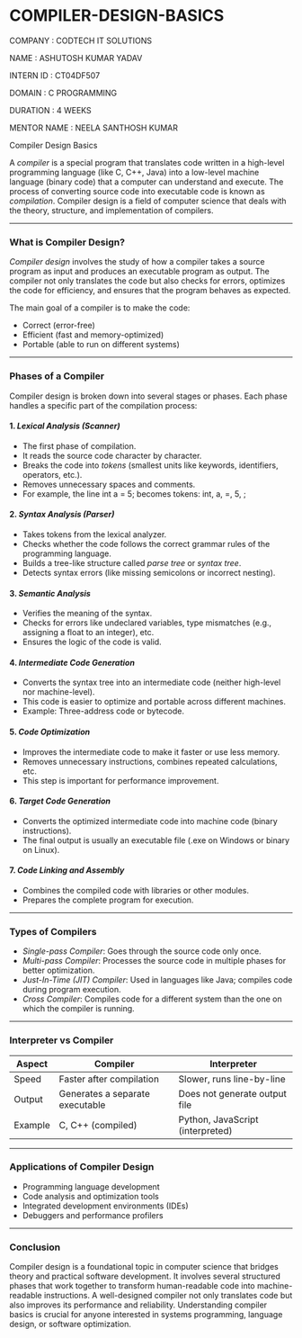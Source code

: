 # COMPILER-DESIGN-BASICS

COMPANY : CODTECH IT SOLUTIONS

NAME : ASHUTOSH KUMAR YADAV

INTERN ID : CT04DF507

DOMAIN : C PROGRAMMING

DURATION : 4 WEEKS

MENTOR NAME : NEELA SANTHOSH KUMAR

Compiler Design Basics 

A *compiler* is a special program that translates code written in a high-level programming language (like C, C++, Java) into a low-level machine language (binary code) that a computer can understand and execute. The process of converting source code into executable code is known as *compilation*. Compiler design is a field of computer science that deals with the theory, structure, and implementation of compilers.

---

### What is Compiler Design?

*Compiler design* involves the study of how a compiler takes a source program as input and produces an executable program as output. The compiler not only translates the code but also checks for errors, optimizes the code for efficiency, and ensures that the program behaves as expected.

The main goal of a compiler is to make the code:

* Correct (error-free)
* Efficient (fast and memory-optimized)
* Portable (able to run on different systems)

---

### Phases of a Compiler

Compiler design is broken down into several stages or phases. Each phase handles a specific part of the compilation process:

#### 1. *Lexical Analysis (Scanner)*

* The first phase of compilation.
* It reads the source code character by character.
* Breaks the code into *tokens* (smallest units like keywords, identifiers, operators, etc.).
* Removes unnecessary spaces and comments.
* For example, the line int a = 5; becomes tokens: int, a, =, 5, ;

#### 2. *Syntax Analysis (Parser)*

* Takes tokens from the lexical analyzer.
* Checks whether the code follows the correct grammar rules of the programming language.
* Builds a tree-like structure called *parse tree* or *syntax tree*.
* Detects syntax errors (like missing semicolons or incorrect nesting).

#### 3. *Semantic Analysis*

* Verifies the meaning of the syntax.
* Checks for errors like undeclared variables, type mismatches (e.g., assigning a float to an integer), etc.
* Ensures the logic of the code is valid.

#### 4. *Intermediate Code Generation*

* Converts the syntax tree into an intermediate code (neither high-level nor machine-level).
* This code is easier to optimize and portable across different machines.
* Example: Three-address code or bytecode.

#### 5. *Code Optimization*

* Improves the intermediate code to make it faster or use less memory.
* Removes unnecessary instructions, combines repeated calculations, etc.
* This step is important for performance improvement.

#### 6. *Target Code Generation*

* Converts the optimized intermediate code into machine code (binary instructions).
* The final output is usually an executable file (.exe on Windows or binary on Linux).

#### 7. *Code Linking and Assembly*

* Combines the compiled code with libraries or other modules.
* Prepares the complete program for execution.

---

### Types of Compilers

* *Single-pass Compiler*: Goes through the source code only once.
* *Multi-pass Compiler*: Processes the source code in multiple phases for better optimization.
* *Just-In-Time (JIT) Compiler*: Used in languages like Java; compiles code during program execution.
* *Cross Compiler*: Compiles code for a different system than the one on which the compiler is running.

---

### Interpreter vs Compiler

| Aspect  | Compiler                        | Interpreter                      |
| ------- | ------------------------------- | -------------------------------- |
| Speed   | Faster after compilation        | Slower, runs line-by-line        |
| Output  | Generates a separate executable | Does not generate output file    |
| Example | C, C++ (compiled)               | Python, JavaScript (interpreted) |

---

### Applications of Compiler Design

* Programming language development
* Code analysis and optimization tools
* Integrated development environments (IDEs)
* Debuggers and performance profilers

---

### Conclusion

Compiler design is a foundational topic in computer science that bridges theory and practical software development. It involves several structured phases that work together to transform human-readable code into machine-readable instructions. A well-designed compiler not only translates code but also improves its performance and reliability. Understanding compiler basics is crucial for anyone interested in systems programming, language design, or software optimization.
